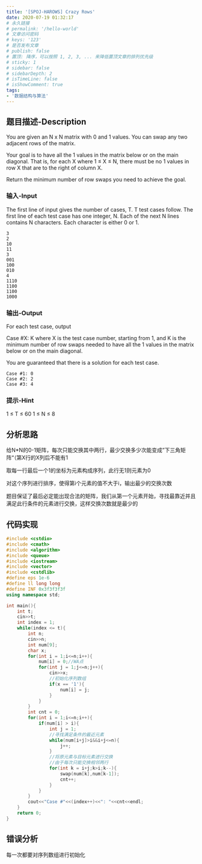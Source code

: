 ```yaml
---
title: '[SPOJ-HAROWS] Crazy Rows'
date: 2020-07-19 01:32:17
# 永久链接
# permalink: '/hello-world'
# 文章访问密码
# keys: '123'
# 是否发布文章
# publish: false
# 置顶: 降序，可以按照 1, 2, 3, ... 来降低置顶文章的排列优先级
# sticky: 1
# sidebar: false
# sidebarDepth: 2
# isTimeLine: false
# isShowComment: true
tags:
- '数据结构与算法'
---
```


## **题目描述-Description**
You are given an N x N matrix with 0 and 1 values. You can swap any two adjacent rows of the matrix.

Your goal is to have all the 1 values in the matrix below or on the main diagonal. That is, for each X where 1 ≤ X ≤ N, there must be no 1 values in row X that are to the right of column X.

Return the minimum number of row swaps you need to achieve the goal.
### **输入-Input**
The first line of input gives the number of cases, T. T test cases follow.
The first line of each test case has one integer, N. Each of the next N lines contains N characters. Each character is either 0 or 1.
```
3
2
10
11
3
001
100
010
4
1110
1100
1100
1000
```
### **输出-Output**
For each test case, output

Case #X: K
where X is the test case number, starting from 1, and K is the minimum number of row swaps needed to have all the 1 values in the matrix below or on the main diagonal.

You are guaranteed that there is a solution for each test case.
```
Case #1: 0
Case #2: 2
Case #3: 4
```
### **提示-Hint**
1 ≤ T ≤ 60
1 ≤ N ≤ 8
## **分析思路**
给N*N的0-1矩阵，每次只能交换其中两行，最少交换多少次能变成”下三角矩阵“（第X行的X列后不能有1

取每一行最后一个1的坐标为元素构成序列，此行无1则元素为0

对这个序列进行排序，使得第i个元素的值不大于i，输出最少的交换次数

题目保证了最后必定能出现合法的矩阵，我们从第一个元素开始，寻找最靠近并且满足此行条件的元素进行交换，这样交换次数就是最少的


## **代码实现**
```cpp
#include <cstdio>
#include <cmath>
#include <algorithm>
#include <queue>
#include <iostream>
#include <vector>
#include <cstdlib>
#define eps 1e-6
#define ll long long
#define INF 0x3f3f3f3f
using namespace std;

int main(){
    int t;
    cin>>t;
    int index = 1;
    while(index <= t){
        int n;
        cin>>n;
        int num[9];
        char x;
        for(int i = 1;i<=n;i++){
            num[i] = 0;//WA点
            for(int j = 1;j<=n;j++){
                cin>>x;
                //初始化序列数组
                if(x == '1'){
                    num[i] = j;
                }
            }
        }
        int cnt = 0;
        for(int i = 1;i<=n;i++){
            if(num[i] > i){
                int j = 1;
                //寻找满足条件的最近元素
                while(num[i+j]>i&&i+j<=n){
                    j++;
                }
                //将原元素与目标元素进行交换
                //由于每次只能交换相邻两行
                for(int k = i+j;k>i;k--){
                    swap(num[k],num[k-1]);
                    cnt++;
                }
            }
        }
        cout<<"Case #"<<(index++)<<": "<<cnt<<endl;
    }
    return 0;
}
```
## **错误分析**
每一次都要对序列数组进行初始化